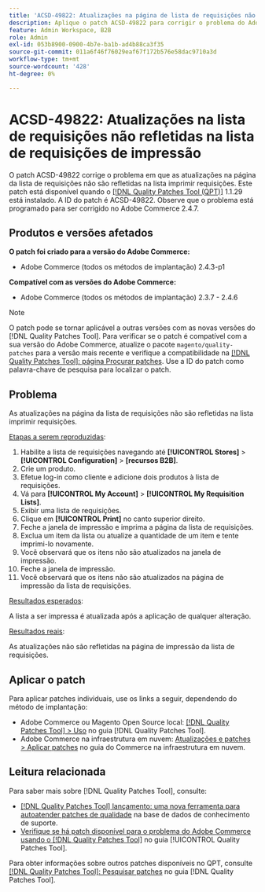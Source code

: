 ```yaml
---
title: 'ACSD-49822: Atualizações na página de lista de requisições não refletidas na lista de requisições de impressão'
description: Aplique o patch ACSD-49822 para corrigir o problema do Adobe Commerce em que as atualizações na página de lista de requisições não são refletidas na lista imprimir requisições.
feature: Admin Workspace, B2B
role: Admin
exl-id: 053b8900-0900-4b7e-ba1b-ad4b88ca3f35
source-git-commit: 011a6f46f76029eaf67f172b576e58dac9710a3d
workflow-type: tm+mt
source-wordcount: '428'
ht-degree: 0%

---
```


# ACSD-49822: Atualizações na lista de requisições não refletidas na lista de requisições de impressão

O patch ACSD-49822 corrige o problema em que as atualizações na página da lista de requisições não são refletidas na lista imprimir requisições. Este patch está disponível quando o [[!DNL Quality Patches Tool (QPT)]](https://experienceleague.adobe.com/en/docs/commerce-operations/tools/quality-patches-tool/quality-patches-tool-to-self-serve-quality-patches) 1.1.29 está instalado. A ID do patch é ACSD-49822. Observe que o problema está programado para ser corrigido no Adobe Commerce 2.4.7.

## Produtos e versões afetados

**O patch foi criado para a versão do Adobe Commerce:**

* Adobe Commerce (todos os métodos de implantação) 2.4.3-p1

**Compatível com as versões do Adobe Commerce:**

* Adobe Commerce (todos os métodos de implantação) 2.3.7 - 2.4.6

>[!NOTE]
>
>O patch pode se tornar aplicável a outras versões com as novas versões do [!DNL Quality Patches Tool]. Para verificar se o patch é compatível com a sua versão do Adobe Commerce, atualize o pacote `magento/quality-patches` para a versão mais recente e verifique a compatibilidade na [[!DNL Quality Patches Tool]: página Procurar patches](https://experienceleague.adobe.com/tools/commerce-quality-patches/index.html). Use a ID do patch como palavra-chave de pesquisa para localizar o patch.

## Problema

As atualizações na página da lista de requisições não são refletidas na lista imprimir requisições.

<u>Etapas a serem reproduzidas</u>:

1. Habilite a lista de requisições navegando até **[!UICONTROL Stores]** > **[!UICONTROL Configuration]** > **[recursos B2B]**.
1. Crie um produto.
1. Efetue log-in como cliente e adicione dois produtos à lista de requisições.
1. Vá para **[!UICONTROL My Account]** > **[!UICONTROL My Requisition Lists]**.
1. Exibir uma lista de requisições.
1. Clique em **[!UICONTROL Print]** no canto superior direito.
1. Feche a janela de impressão e imprima a página da lista de requisições.
1. Exclua um item da lista ou atualize a quantidade de um item e tente imprimi-lo novamente.
1. Você observará que os itens não são atualizados na janela de impressão.
1. Feche a janela de impressão.
1. Você observará que os itens não são atualizados na página de impressão da lista de requisições.

<u>Resultados esperados</u>:

A lista a ser impressa é atualizada após a aplicação de qualquer alteração.

<u>Resultados reais</u>:

As atualizações não são refletidas na página de impressão da lista de requisições.

## Aplicar o patch

Para aplicar patches individuais, use os links a seguir, dependendo do método de implantação:

* Adobe Commerce ou Magento Open Source local: [[!DNL Quality Patches Tool] > Uso](/help/tools/quality-patches-tool/usage.md) no guia [!DNL Quality Patches Tool].
* Adobe Commerce na infraestrutura em nuvem: [Atualizações e patches > Aplicar patches](https://experienceleague.adobe.com/docs/commerce-cloud-service/user-guide/develop/upgrade/apply-patches.html) no guia do Commerce na infraestrutura em nuvem.

## Leitura relacionada

Para saber mais sobre [!DNL Quality Patches Tool], consulte:

* [[!DNL Quality Patches Tool] lançamento: uma nova ferramenta para autoatender patches de qualidade](https://experienceleague.adobe.com/en/docs/commerce-operations/tools/quality-patches-tool/quality-patches-tool-to-self-serve-quality-patches) na base de dados de conhecimento de suporte.
* [Verifique se há patch disponível para o problema do Adobe Commerce usando o  [!DNL Quality Patches Tool]](/help/tools/quality-patches-tool/patches-available-in-qpt/check-patch-for-magento-issue-with-magento-quality-patches.md) no guia [!UICONTROL Quality Patches Tool].


Para obter informações sobre outros patches disponíveis no QPT, consulte [[!DNL Quality Patches Tool]: Pesquisar patches](https://experienceleague.adobe.com/tools/commerce-quality-patches/index.html) no guia [!DNL Quality Patches Tool].
